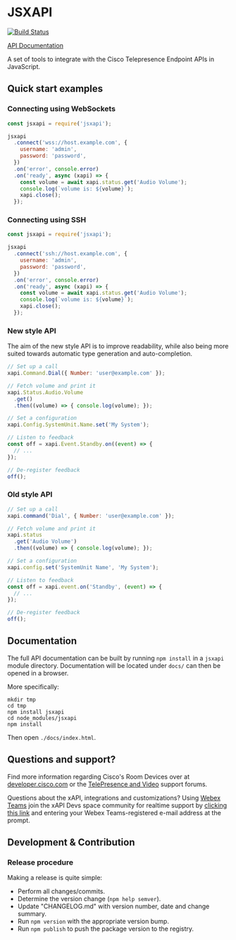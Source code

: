 # JSXAPI

[![Build Status](https://travis-ci.com/cisco-ce/jsxapi.svg?branch=master)](https://app.travis-ci.com/github/cisco-ce/jsxapi)

[API Documentation](https://cisco-ce.github.io/jsxapi/)

A set of tools to integrate with the Cisco Telepresence Endpoint APIs in
JavaScript.

## Quick start examples

### Connecting using WebSockets

``` javascript
const jsxapi = require('jsxapi');

jsxapi
  .connect('wss://host.example.com', {
    username: 'admin',
    password: 'password',
  })
  .on('error', console.error)
  .on('ready', async (xapi) => {
    const volume = await xapi.status.get('Audio Volume');
    console.log(`volume is: ${volume}`);
    xapi.close();
  });
```

### Connecting using SSH

``` javascript
const jsxapi = require('jsxapi');

jsxapi
  .connect('ssh://host.example.com', {
    username: 'admin',
    password: 'password',
  })
  .on('error', console.error)
  .on('ready', async (xapi) => {
    const volume = await xapi.status.get('Audio Volume');
    console.log(`volume is: ${volume}`);
    xapi.close();
  });
```

### New style API

The aim of the new style API is to improve readability, while also being more
suited towards automatic type generation and auto-completion.

```javascript
// Set up a call
xapi.Command.Dial({ Number: 'user@example.com' });

// Fetch volume and print it
xapi.Status.Audio.Volume
  .get()
  .then((volume) => { console.log(volume); });

// Set a configuration
xapi.Config.SystemUnit.Name.set('My System');

// Listen to feedback
const off = xapi.Event.Standby.on((event) => {
  // ...
});

// De-register feedback
off();
```

### Old style API

```javascript
// Set up a call
xapi.command('Dial', { Number: 'user@example.com' });

// Fetch volume and print it
xapi.status
  .get('Audio Volume')
  .then((volume) => { console.log(volume); });

// Set a configuration
xapi.config.set('SystemUnit Name', 'My System');

// Listen to feedback
const off = xapi.event.on('Standby', (event) => {
  // ...
});

// De-register feedback
off();
```

## Documentation

The full API documentation can be built by running `npm install` in a `jsxapi`
module directory. Documentation will be located under `docs/` can then be opened
in a browser.

More specifically:

```
mkdir tmp
cd tmp
npm install jsxapi
cd node_modules/jsxapi
npm install
```

Then open `./docs/index.html`.

## Questions and support?

Find more information regarding Cisco's Room Devices over at
[developer.cisco.com](https://developer.cisco.com/site/roomdevices/) or the
[TelePresence and Video](https://supportforums.cisco.com/t5/telepresence/bd-p/5886-discussions-telepresence)
support forums.

Questions about the xAPI, integrations and customizations? Using
[Webex Teams](https://www.webex.com/team-collaboration.html) join the xAPI Devs
space community for realtime support by [clicking this link](https://eurl.io/#rkp76XDrG)
and entering your Webex Teams-registered e-mail address at the prompt.

## Development & Contribution

### Release procedure

Making a release is quite simple:

 * Perform all changes/commits.
 * Determine the version change (`npm help semver`).
 * Update "CHANGELOG.md" with version number, date and change summary.
 * Run `npm version` with the appropriate version bump.
 * Run `npm publish` to push the package version to the registry.
